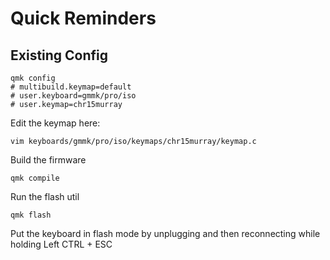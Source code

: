# Quick Reminders

## Existing Config
```
qmk config
# multibuild.keymap=default
# user.keyboard=gmmk/pro/iso
# user.keymap=chr15murray
```

Edit the keymap here:
```
vim keyboards/gmmk/pro/iso/keymaps/chr15murray/keymap.c
```

Build the firmware
```
qmk compile
```

Run the flash util
```
qmk flash
```

Put the keyboard in flash mode by unplugging and then reconnecting while holding Left CTRL + ESC
